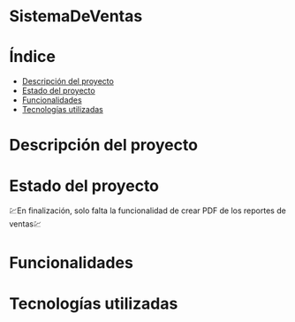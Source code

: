 # SistemaDeVentas
# Índice
* [Descripción del proyecto](#Descripcion-del-proyecto)
* [Estado del proyecto](#Estado-del-proyecto)
* [Funcionalidades](#Funcionalidades)
* [Tecnologías utilizadas](#Tecnologias-utilizadas)
# Descripción del proyecto
# Estado del proyecto
:chart:En finalización, solo falta la funcionalidad de crear PDF de los reportes de ventas:chart:
# Funcionalidades
# Tecnologías utilizadas
